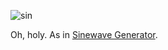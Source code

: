 
![sin](images/custom/math/sin.png:400px)

Oh, holy. As in [Sinewave Generator](/hise-modules/sound-generators/list/sinesynth).




